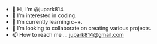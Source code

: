 - 👋 Hi, I’m @jupark814
- 👀 I’m interested in coding.
- 🌱 I’m currently learning c++.
- 💞️ I’m looking to collaborate on creating various projects.
- 📫 How to reach me ... jupark814@gmail.com

<!---
jupark814/jupark814 is a ✨ special ✨ repository because its `README.md` (this file) appears on your GitHub profile.
You can click the Preview link to take a look at your changes.
--->
